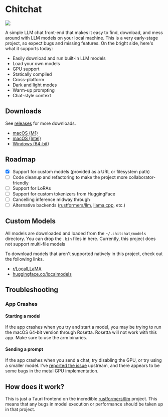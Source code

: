 # Chitchat

![](https://media.githubusercontent.com/media/clarkmcc/chitchat/main/assets/demo.gif)

A simple LLM chat front-end that makes it easy to find, download, and mess around with LLM models on your local machine.
This is a very early-stage project, so expect bugs and missing features. On the bright side, here's what it supports
today:

* Easily download and run built-in LLM models
* Load your own models
* GPU support
* Statically compiled
* Cross-platform
* Dark and light modes
* Warm-up prompting
* Chat-style context

## Downloads

See [releases](https://github.com/clarkmcc/chitchat/releases) for more downloads.

- [macOS (M1)](https://github.com/clarkmcc/chitchat/releases/download/v0.1.1/Chitchat_0.1.1_apple_m1.zip)
- [macOS (Intel)](https://github.com/clarkmcc/chitchat/releases/download/v0.1.1/Chitchat_0.1.1_x64.dmg)
- [Windows (64-bit)](https://github.com/clarkmcc/chitchat/releases/download/v0.1.1/Chitchat_0.1.1_x64_en-US.msi)

## Roadmap

- [x] Support for custom models (provided as a URL or filesystem path)
- [ ] Code cleanup and refactoring to make the project more collaborator-friendly
- [ ] Support for LoRAs
- [ ] Support for custom tokenizers from HuggingFace
- [ ] Cancelling inference midway through
- [ ] Alternative
  backends ([rustformers/llm](https://github.com/rustformers/llm), [llama.cpp](https://github.com/ggerganov/llama.cpp),
  etc.)

## Custom Models

All models are downloaded and loaded from the `~/.chitchat/models` directory. You can drop the `.bin` files in here.
Currently, this project does not support multi-file models

To download models that aren't supported natively in this project, check out the following links.

* [r/LocalLLaMA](https://www.reddit.com/r/LocalLLaMA/wiki/models/)
* [huggingface.co/localmodels](https://huggingface.co/localmodels)

## Troubleshooting

### App Crashes

#### Starting a model

If the app crashes when you try and start a model, you may be trying to run the macOS 64-bit version through Rosetta.
Rosetta will not work with this app. Make sure to use the arm binaries.

#### Sending a prompt

If the app crashes when you send a chat, try disabling the GPU, or try using a smaller model.
I've [reported the issue](https://github.com/rustformers/llm/issues/383) upstream, and there appears to be some bugs in
the metal GPU implementation.

## How does it work?

This is just a Tauri frontend on the incredible [rustformers/llm](https://github.com/rustformers/llm) project. This
means that any bugs in model execution or performance should be taken up in that project.
